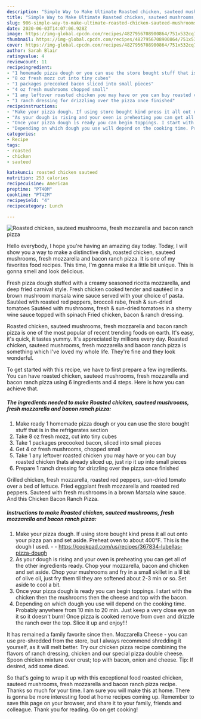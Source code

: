 ```yaml
---
description: "Simple Way to Make Ultimate Roasted chicken, sauteed mushrooms, fresh mozzarella and bacon ranch pizza"
title: "Simple Way to Make Ultimate Roasted chicken, sauteed mushrooms, fresh mozzarella and bacon ranch pizza"
slug: 906-simple-way-to-make-ultimate-roasted-chicken-sauteed-mushrooms-fresh-mozzarella-and-bacon-ranch-pizza
date: 2020-06-03T14:07:06.928Z
image: https://img-global.cpcdn.com/recipes/4827956708900864/751x532cq70/roasted-chicken-sauteed-mushrooms-fresh-mozzarella-and-bacon-ranch-pizza-recipe-main-photo.jpg
thumbnail: https://img-global.cpcdn.com/recipes/4827956708900864/751x532cq70/roasted-chicken-sauteed-mushrooms-fresh-mozzarella-and-bacon-ranch-pizza-recipe-main-photo.jpg
cover: https://img-global.cpcdn.com/recipes/4827956708900864/751x532cq70/roasted-chicken-sauteed-mushrooms-fresh-mozzarella-and-bacon-ranch-pizza-recipe-main-photo.jpg
author: Sarah Blair
ratingvalue: 4
reviewcount: 11
recipeingredient:
- "1 homemade pizza dough or you can use the store bought stuff that is in the refrigerates section"
- "8 oz fresh mozz cut into tiny cubes"
- "1 packages precooked bacon sliced into small pieces"
- "4 oz fresh mushrooms chopped small"
- "1 any leftover roasted chicken you may have or you can buy roasted chicken thats already sliced up just rip it up into small pieces"
- "1 ranch dressing for drizzling over the pizza once finished"
recipeinstructions:
- "Make your pizza dough. If using store bought kind press it all out onto your pizza pan and set aside. Preheat oven to about 400°F. This is the dough I used.  https://cookpad.com/us/recipes/367834-lubellas-pizza-dough"
- "As your dough is rising and your oven is preheating you can get all of the other ingredients ready. Chop your mozzarella, bacon and chicken and set aside. Chop your mushrooms and fry in a small skillet in a lil bit of olive oil, just fry them til they are softened about 2-3 min or so. Set aside to cool a bit."
- "Once your pizza dough is ready you can begin toppings. I start with the chicken then the mushrooms then the cheese and top with the bacon."
- "Depending on which dough you use will depend on the cooking time. Probably anywhere from 10 min to 20 min. Just keep a very close eye on it so it doesn&#39;t burn! Once pizza is cooked remove from oven and drizzle the ranch over the top. Slice it up and enjoy!!!"
categories:
- Recipe
tags:
- roasted
- chicken
- sauteed

katakunci: roasted chicken sauteed 
nutrition: 253 calories
recipecuisine: American
preptime: "PT40M"
cooktime: "PT42M"
recipeyield: "4"
recipecategory: Lunch

---
```



![Roasted chicken, sauteed mushrooms, fresh mozzarella and bacon ranch pizza](https://img-global.cpcdn.com/recipes/4827956708900864/751x532cq70/roasted-chicken-sauteed-mushrooms-fresh-mozzarella-and-bacon-ranch-pizza-recipe-main-photo.jpg)

Hello everybody, I hope you're having an amazing day today. Today, I will show you a way to make a distinctive dish, roasted chicken, sauteed mushrooms, fresh mozzarella and bacon ranch pizza. It is one of my favorites food recipes. This time, I'm gonna make it a little bit unique. This is gonna smell and look delicious.

Fresh pizza dough stuffed with a creamy seasoned ricotta mozzarella, and deep fried carnival style. Fresh chicken cooked tender and sautéed in a brown mushroom marsala wine sauce served with your choice of pasta. Sautéed with roasted red peppers, broccoli rabe, fresh &amp; sun-dried tomatoes Sautéed with mushrooms, fresh &amp; sun-dried tomatoes in a sherry wine sauce topped with spinach Fried chicken, bacon &amp; ranch dressing.

Roasted chicken, sauteed mushrooms, fresh mozzarella and bacon ranch pizza is one of the most popular of recent trending foods on earth. It's easy, it's quick, it tastes yummy. It's appreciated by millions every day. Roasted chicken, sauteed mushrooms, fresh mozzarella and bacon ranch pizza is something which I've loved my whole life. They're fine and they look wonderful.


To get started with this recipe, we have to first prepare a few ingredients. You can have roasted chicken, sauteed mushrooms, fresh mozzarella and bacon ranch pizza using 6 ingredients and 4 steps. Here is how you can achieve that.

<!--inarticleads1-->

##### The ingredients needed to make Roasted chicken, sauteed mushrooms, fresh mozzarella and bacon ranch pizza:

1. Make ready 1 homemade pizza dough or you can use the store bought stuff that is in the refrigerates section
1. Take 8 oz fresh mozz, cut into tiny cubes
1. Take 1 packages precooked bacon, sliced into small pieces
1. Get 4 oz fresh mushrooms, chopped small
1. Take 1 any leftover roasted chicken you may have or you can buy roasted chicken thats already sliced up, just rip it up into small pieces
1. Prepare 1 ranch dressing for drizzling over the pizza once finished


Grilled chicken, fresh mozzarella, roasted red peppers, sun-dried tomato over a bed of lettuce. Fried eggplant fresh mozzarella and roasted red peppers. Sauteed with fresh mushrooms in a brown Marsala wine sauce. And this Chicken Bacon Ranch Pizza. 

<!--inarticleads2-->

##### Instructions to make Roasted chicken, sauteed mushrooms, fresh mozzarella and bacon ranch pizza:

1. Make your pizza dough. If using store bought kind press it all out onto your pizza pan and set aside. Preheat oven to about 400°F. This is the dough I used. -  - https://cookpad.com/us/recipes/367834-lubellas-pizza-dough
1. As your dough is rising and your oven is preheating you can get all of the other ingredients ready. Chop your mozzarella, bacon and chicken and set aside. Chop your mushrooms and fry in a small skillet in a lil bit of olive oil, just fry them til they are softened about 2-3 min or so. Set aside to cool a bit.
1. Once your pizza dough is ready you can begin toppings. I start with the chicken then the mushrooms then the cheese and top with the bacon.
1. Depending on which dough you use will depend on the cooking time. Probably anywhere from 10 min to 20 min. Just keep a very close eye on it so it doesn&#39;t burn! Once pizza is cooked remove from oven and drizzle the ranch over the top. Slice it up and enjoy!!!


It has remained a family favorite since then. Mozzarella Cheese - you can use pre-shredded from the store, but I always recommend shredding it yourself, as it will melt better. Try our chicken pizza recipe combining the flavors of ranch dressing, chicken and our special pizza double cheese. Spoon chicken mixture over crust; top with bacon, onion and cheese. Tip: If desired, add some diced. 

So that's going to wrap it up with this exceptional food roasted chicken, sauteed mushrooms, fresh mozzarella and bacon ranch pizza recipe. Thanks so much for your time. I am sure you will make this at home. There is gonna be more interesting food at home recipes coming up. Remember to save this page on your browser, and share it to your family, friends and colleague. Thank you for reading. Go on get cooking!
